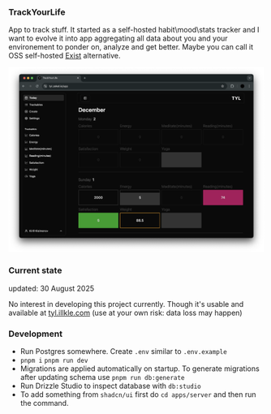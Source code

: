 ### TrackYourLife

App to track stuff. It started as a self-hosted habit\mood\stats tracker and I want to evolve it into app aggregating all data about you and your environement to ponder on, analyze and get better. Maybe you can call it OSS self-hosted [Exist](https://exist.io/) alternative.

![TrackYourLife screenshot](tooling/images/image.png)

### Current state

updated: 30 August 2025

No interest in developing this project currently. Though it's usable and available at [tyl.illkle.com](https://tyl.illkle.com/) (use at your own risk: data loss may happen)

### Development

- Run Postgres somewhere. Create `.env` similar to `.env.example`
- `pnpm i` `pnpm run dev`
- Migrations are applied automatically on startup. To generate migrations after updating schema use `pnpm run db:generate`
- Run Drizzle Studio to inspect database with `db:studio`
- To add something from `shadcn/ui` first do `cd apps/server` and then run the command.
